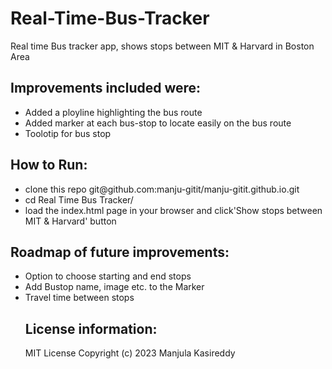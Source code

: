 # Real-Time-Bus-Tracker
 <p>Real time Bus tracker app, shows stops between MIT & Harvard in Boston Area</p>
<h2>Improvements included were:</h2>
<ul>
  <li>Added a ployline highlighting the bus route</li>
  <li>Added marker at each bus-stop to locate easily on the bus route</li>
  <li>Toolotip for bus stop</li>
</ul>  
<h2>How to Run:</h2>
<ul>
  <li>clone this repo git@github.com:manju-gitit/manju-gitit.github.io.git </li>
  <li>cd Real Time Bus Tracker/ </li>
  <li>load the index.html page in your browser and click'Show stops between MIT & Harvard' button </li>
</ul>  
<h2>Roadmap of future improvements: </h2>
 <ul>
  <li>Option to choose starting and end stops</li>
  <li>Add Bustop name, image etc. to the Marker</li>
  <li>Travel time between stops    </li>
<h2>License information:</h2>
 MIT License Copyright (c) 2023 Manjula Kasireddy
